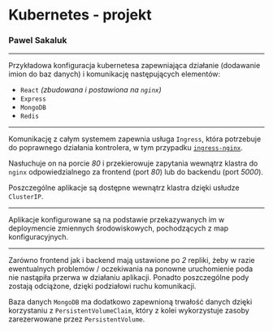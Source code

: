 # Kubernetes - projekt
### Pawel Sakaluk

---

Przykładowa konfiguracja kubernetesa zapewniająca działanie (dodawanie imion do baz danych) i komunikację następujących elementów:
* `React` _(zbudowana i postawiona na `nginx`)_
* `Express`
* `MongoDB`
* `Redis`

---

Komunikację z całym systemem zapewnia usługa `Ingress`, która potrzebuje do poprawnego działania kontrolera, w tym przypadku [`ingress-nginx`](https://kubernetes.github.io/ingress-nginx/deploy/#docker-desktop).

Nasłuchuje on na porcie _80_ i przekierowuje zapytania wewnątrz klastra do `nginx` odpowiedzialnego za frontend (port _80_) lub do backendu (port _5000_).

Poszczególne aplikacje są dostępne wewnątrz klastra dzięki usłudze `ClusterIP`.

---

Aplikacje konfigurowane są na podstawie przekazywanych im w deploymencie zmiennych środowiskowych, pochodzących z map konfiguracyjnych.

---

Zarówno frontend jak i backend mają ustawione po _2_ repliki, żeby w razie ewentualnych problemów / oczekiwania na ponowne uruchomienie poda nie nastąpiła przerwa w działaniu aplikacji. Ponadto poszczególne pody zostają odciążone, dzięki podziałowi ruchu komunikacji.

Baza danych `MongoDB` ma dodatkowo zapewnioną trwałość danych dzięki korzystaniu z `PersistentVolumeClaim`, który z kolei wykorzystuje zasoby zarezerwowane przez `PersistentVolume`.